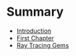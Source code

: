 # Summary

* [Introduction](README.md)
* [First Chapter](chapter1.md)
* [Ray Tracing Gems](ray-tracing-gems.md)

